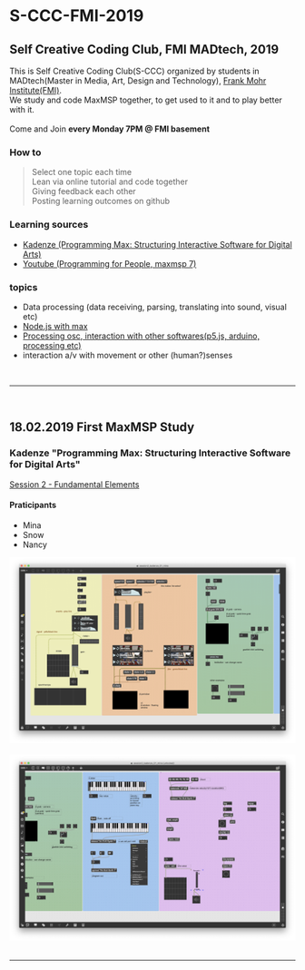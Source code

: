 # S-CCC-FMI-2019
## Self Creative Coding Club, FMI MADtech, 2019<br>

This is Self Creative Coding Club(S-CCC) organized by students in MADtech(Master in Media, Art, Design and Technology), [Frank Mohr Institute(FMI)](http://fmi.academieminerva.nl/).<br>
We study and code MaxMSP together, to get used to it and to play better with it. 
<br><br>
Come and Join **every Monday 7PM @ FMI basement**
<br>

### How to
> Select one topic each time<br> Lean via online tutorial and code together<br> Giving feedback each other<br> Posting learning outcomes on github<br>

### Learning sources

* [Kadenze (Programming Max: Structuring Interactive Software for Digital Arts)](https://www.kadenze.com/courses/programming-max-structuring-interactive-software-for-digital-arts-i/info)
* [Youtube (Programming for People, maxmsp 7)](https://www.youtube.com/playlist?list=PLmEFHC9k1VTZW-VORirBGcICKpC82WIFD)

### topics
* Data processing (data receiving, parsing, translating into sound, visual etc)
* [Node.js with max](https://cycling74.com/articles/node-for-max-intro-%E2%80%93-let%E2%80%99s-get-started?utm_source=Max+Friends+List&utm_campaign=dabe88be3c-EMAIL_CAMPAIGN_2019_01_08_05_38&utm_medium=email&utm_term=0_6c6d94f223-dabe88be3c-67133533&mc_cid=dabe88be3c&mc_eid=2f6faf24f5)
* [Processing osc, interaction with other softwares(p5.js, arduino, processing etc)](https://medium.com/@contra/transmitting-osc-data-via-websocket-43fcc8bfade7?fbclid=IwAR2Jkes8kO9zNNZml_6RlxsUVmbCVLGpie_u3rNoVPZyy9DrVtsjVQjVa3k)
* interaction a/v with movement or other (human?)senses

<br>
<hr>
<br>

## 18.02.2019 First MaxMSP Study 

### Kadenze "Programming Max: Structuring Interactive Software for Digital Arts"
[Session 2 - Fundamental Elements](https://www.kadenze.com/courses/programming-max-structuring-interactive-software-for-digital-arts-i/sessions/fundamental-elements) 

#### Praticipants
* Mina
* Snow
* Nancy

![maxpatch screenshot 1](./assets/img/18.02.2019-screenshot-01.png)<img width="700"></img>
![maxpatch screenshot 2](./assets/img/18.02.2019-screenshot-02.png)<img width="700"></img>

<hr>
